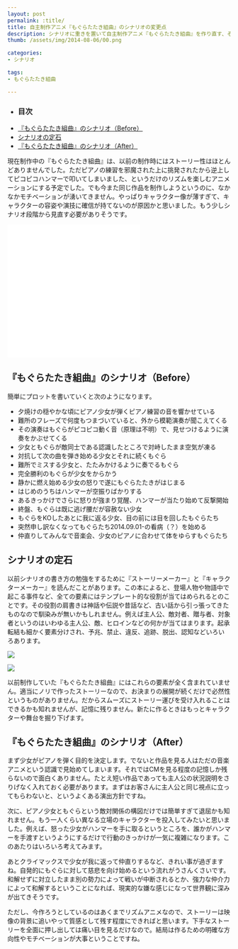 ```yaml
---
layout: post
permalink: :title/
title: 自主制作アニメ『もぐらたたき組曲』のシナリオの変更点
description: シナリオに重きを置いて自主制作アニメ『もぐらたたき組曲』を作り直す、その構想について書いています。
thumb: /assets/img/2014-08-06/00.png

categories:
- シナリオ

tags:
- もぐらたたき組曲

---
```


- ### 目次
- [『もぐらたたき組曲』のシナリオ（Before）](#もぐらたたき組曲のシナリオbefore)
- [シナリオの定石](#シナリオの定石)
- [『もぐらたたき組曲』のシナリオ（After）](#もぐらたたき組曲のシナリオafter)

現在制作中の『もぐらたたき組曲』は、以前の制作時にはストーリー性はほとんどありませんでした。ただピアノの練習を邪魔された上に挑発されたから逆上してピコピコハンマーで叩いてしまいました、というだけのリズムを楽しむアニメーションにする予定でした。でも今また同じ作品を制作しようというのに、なかなかモチベーションが湧いてきません。やっぱりキャラクター像が薄すぎて、キャラクターの容姿や演技に確信が持てないのが原因かと思いました。もう少しシナリオ段階から見直す必要がありそうです。

<iframe class="article-iframe" src="//www.youtube.com/embed/OOKT-GKFE8o" frameborder="0" allowfullscreen></iframe>

<iframe class="article-iframe" src="//www.youtube.com/embed/-3G4YToBVmQ" frameborder="0" allowfullscreen></iframe>

## 『もぐらたたき組曲』のシナリオ（Before）

簡単にプロットを書いていくと次のようになります。

- 夕焼けの穏やかな頃にピアノ少女が弾くピアノ練習の音を響かせている
- 難所のフレーズで何度もつまづいていると、外から模範演奏が聞こえてくる
- その演奏はもぐらがピコピコ動く音（原理は不明）で、見せつけるように演奏をかぶせてくる
- 少女ともぐらが敵同士である認識したところで対峙したまま空気が凍る
- 対抗して次の曲を弾き始める少女とそれに続くもぐら
- 難所でミスする少女と、たたみかけるように奏でるもぐら
- 完全勝利のもぐらが少女をからかう
- 静かに燃え始める少女の怒りで遂にもぐらたたきがはじまる
- はじめのうちはハンマーが空振りばかりする
- あるきっかけでさらに怒りが強まり覚醒、ハンマーが当たり始めて反撃開始
- 終盤、もぐらは既に逃げ腰だが容赦ない少女
- もぐらをKOしたあとに我に返る少女、目の前には目を回したもぐらたち
- 突然申し訳なくなってもぐらたち2014.09.01-の看病（？）を始める
- 仲直りしてみんなで音楽会、少女のピアノに合わせて体をゆらすもぐらたち


## シナリオの定石

以前シナリオの書き方の勉強をするために『ストーリーメーカー』と『キャラクターメーカー』を読んだことがあります。この本によると、登場人物や物語中で起こる事件など、全ての要素にはテンプレート的な役割が当てはめられるとのことです。その役割の肩書きは神話や伝説や昔話など、古い話から引っ張ってきたものなので馴染みが無いかもしれません。例えば主人公、敵対者、贈与者、対象者というのはいわゆる主人公、敵、ヒロインなどの何かが当てはまります。起承転結も細かく要素分けされ、予兆、禁止、違反、追跡、脱出、認知などいろいろあります。

<a target="blank"  href="https://www.amazon.co.jp/gp/product/4061385488/ref=as_li_tl?ie=UTF8&camp=247&creative=1211&creativeASIN=4061385488&linkCode=as2&tag=koma5109-22&linkId=c977d4fd61adcd6a06a53a075b787e44"><img border="0" src="//ws-fe.amazon-adsystem.com/widgets/q?_encoding=UTF8&MarketPlace=JP&ASIN=4061385488&ServiceVersion=20070822&ID=AsinImage&WS=1&Format=_SL250_&tag=koma5109-22" ></a><img src="//ir-jp.amazon-adsystem.com/e/ir?t=koma5109-22&l=am2&o=9&a=4061385488" width="1" height="1" border="0" alt="" style="border:none !important; margin:0px !important;" />

<a target="blank"  href="https://www.amazon.co.jp/gp/product/4061385437/ref=as_li_tl?ie=UTF8&camp=247&creative=1211&creativeASIN=4061385437&linkCode=as2&tag=koma5109-22&linkId=ae7ec2a1aba5e37d96301ba8bc10f754"><img border="0" src="//ws-fe.amazon-adsystem.com/widgets/q?_encoding=UTF8&MarketPlace=JP&ASIN=4061385437&ServiceVersion=20070822&ID=AsinImage&WS=1&Format=_SL250_&tag=koma5109-22" ></a><img src="//ir-jp.amazon-adsystem.com/e/ir?t=koma5109-22&l=am2&o=9&a=4061385437" width="1" height="1" border="0" alt="" style="border:none !important; margin:0px !important;" />

以前制作していた『もぐらたたき組曲』にはこれらの要素が全く含まれていません。適当にノリで作ったストーリーなので、お決まりの展開が続くだけで必然性というものがありません。だからスムーズにストーリー運びを受け入れることはできるかも知れませんが、記憶に残りません。新たに作るときはもっとキャラクターや舞台を掘り下げます。

## 『もぐらたたき組曲』のシナリオ（After）

まず少女がピアノを弾く目的を決定します。でないと作品を見る人はただの音楽アニメという認識で見始めてしまいます。それではCMを見る程度の記憶しか残らないので面白くありません。たとえ短い作品であっても主人公の状況説明をさりげなく入れておく必要があります。まずはお客さんに主人公と同じ視点に立ってもらわないと、というよくある演出方針ですね。

次に、ピアノ少女ともぐらという敵対関係の構図だけでは簡単すぎて退屈かも知れません。もう一人くらい異なる立場のキャラクターを投入してみたいと思いました。例えば、怒った少女がハンマーを手に取るというところを、誰かがハンマーを手渡すというようにするだけで行動のきっかけが一気に複雑になります。このあたりはいろいろ考えてみます。

あとクライマックスで少女が我に返って仲直りするなど、きれい事が過ぎますね。自発的にもぐらに対して慈悲を向け始めるという流れがうさんくさいです。和解せずに対立したまま別の勢力によって戦いが中断されるとか、強力な仲介力によって和解するということになれば、現実的な嫌な感じになって世界観に深みが出てきそうです。

ただし、今作ろうとしているのはあくまでリズムアニメなので、ストーリーは映像の背景に追いやって質感として残す程度にできればと思います。下手なストーリーを全面に押し出しては痛い目を見るだけなので。結局は作るための明確な方向性やモチベーションが大事ということですね。
